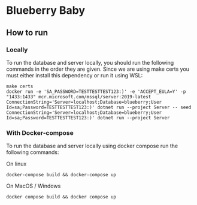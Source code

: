 # Blueberry Baby

## How to run

### Locally

To run the database and server locally, you should run the following commands in the order they are given. Since we are
using make certs you must either install this dependency or run it using WSL:

```shell
make certs
docker run -e 'SA_PASSWORD=TESTTESTTEST123:)' -e 'ACCEPT_EULA=Y' -p "1433:1433" mcr.microsoft.com/mssql/server:2019-latest
ConnectionString='Server=localhost;Database=blueberry;User Id=sa;Password=TESTTESTTEST123:)' dotnet run --project Server -- seed
ConnectionString='Server=localhost;Database=blueberry;User Id=sa;Password=TESTTESTTEST123:)' dotnet run --project Server
```

### With Docker-compose

To run the database and server locally using docker compose run the following commands:

On linux
```shell
docker-compose build && docker-compose up
```

On MacOS / Windows
```
docker compose build && docker compose up
```
